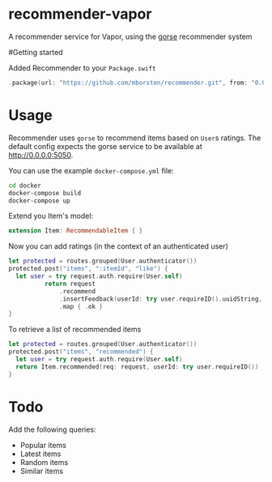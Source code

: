 # recommender-vapor
A recommender service for Vapor, using the [gorse](https://gorse.io) recommender system

#Getting started

Added Recommender to your `Package.swift`

```swift
.package(url: "https://github.com/mborsten/recommender.git", from: "0.0.1-alpha1"),
```

# Usage

Recommender uses `gorse` to recommend items based on `User`s ratings. The default config expects the gorse service to be available at
http://0.0.0.0:5050.

You can use the example `docker-compose.yml` file:

```bash
cd docker
docker-compose build
docker-compose up
```

Extend you Item's model:

```swift
extension Item: RecommendableItem { }
```

Now you can add ratings (in the context of an authenticated user)

```swift
let protected = routes.grouped(User.authenticator())
protected.post("items", ":itemId", "like") {
  let user = try request.auth.require(User.self)
          return request
              .recommend
              .insertFeedback(userId: try user.requireID().uuidString, itemId: request.parameters.get("itemId")!, rating: 5)
              .map { .ok }
}
```

To retrieve a list of recommended items

```swift
let protected = routes.grouped(User.authenticator())
protected.post("items", "recommended") {
  let user = try request.auth.require(User.self)
  return Item.recommended(req: request, userId: try user.requireID())
}
```

# Todo

Add the following queries:

  * Popular items
  * Latest items
  * Random items
  * Similar items
